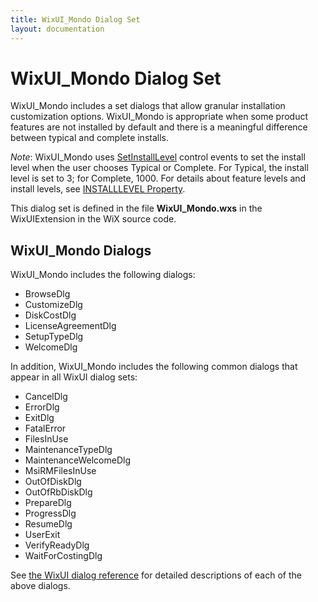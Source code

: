 ```yaml
---
title: WixUI_Mondo Dialog Set
layout: documentation
---
```

# WixUI_Mondo Dialog Set

WixUI\_Mondo includes a set dialogs that allow granular installation customization options. WixUI\_Mondo is appropriate when some product features are not installed by default and there is a meaningful difference between typical and complete installs.

<i>Note</i>: WixUI_Mondo uses <a href="http://msdn.microsoft.com/library/aa371688.aspx" target="_blank">SetInstallLevel</a> control events to set the install level when the user chooses Typical or Complete. For Typical, the install level is set to 3; for Complete, 1000. For details about feature levels and install levels, see <a href="http://msdn.microsoft.com/library/aa369536.aspx" target="_blank">INSTALLLEVEL Property</a>.

This dialog set is defined in the file <b>WixUI_Mondo.wxs</b> in the WixUIExtension in the WiX source code.

## WixUI_Mondo Dialogs

WixUI_Mondo includes the following dialogs:

* BrowseDlg
* CustomizeDlg
* DiskCostDlg
* LicenseAgreementDlg
* SetupTypeDlg
* WelcomeDlg

In addition, WixUI_Mondo includes the following common dialogs that appear in all WixUI dialog sets:

* CancelDlg
* ErrorDlg
* ExitDlg
* FatalError
* FilesInUse
* MaintenanceTypeDlg
* MaintenanceWelcomeDlg
* MsiRMFilesInUse
* OutOfDiskDlg
* OutOfRbDiskDlg
* PrepareDlg
* ProgressDlg
* ResumeDlg
* UserExit
* VerifyReadyDlg
* WaitForCostingDlg

See [the WixUI dialog reference](wixui_dialogs.md) for detailed descriptions of each of the above dialogs.
